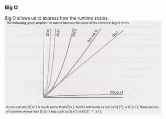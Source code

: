 ### Big O
Big O allows us to express how the runtime scales.
![Alt text](graph.PNG?raw=true "Title")
